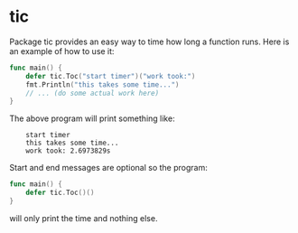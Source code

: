 tic
===

Package tic provides an easy way to time how long a function runs.
Here is an example of how to use it:
```Go
func main() {
	defer tic.Toc("start timer")("work took:")
	fmt.Println("this takes some time...")
	// ... (do some actual work here)
}
```
The above program will print something like:
```
	start timer
	this takes some time...
	work took: 2.6973829s
```
Start and end messages are optional so the program:
```Go
func main() {
	defer tic.Toc()()
}
```
will only print the time and nothing else.
